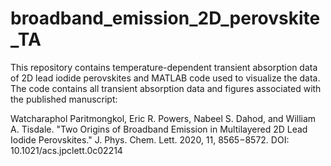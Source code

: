 # broadband_emission_2D_perovskite_TA

This repository contains temperature-dependent transient absorption data of 2D lead iodide perovskites and MATLAB code used to visualize the data. The code contains all transient absorption data and figures associated with the published manuscript:

Watcharaphol Paritmongkol, Eric R. Powers, Nabeel S. Dahod, and William A. Tisdale. "Two Origins of Broadband Emission in Multilayered 2D Lead Iodide Perovskites." J. Phys. Chem. Lett. 2020, 11, 8565−8572. DOI: 10.1021/acs.jpclett.0c02214
